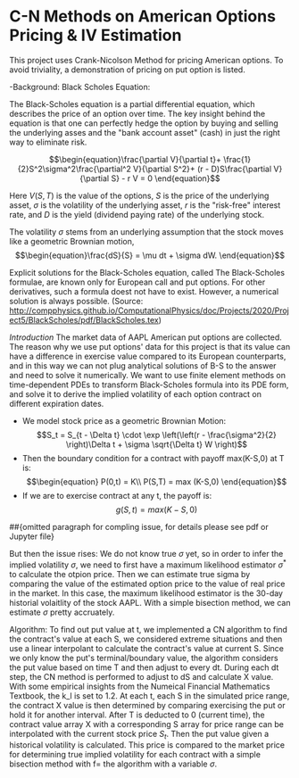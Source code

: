 # C-N Methods on American Options Pricing & IV Estimation
This project uses Crank-Nicolson Method for  pricing American options. To avoid triviality, a demonstration of pricing on put option is listed.  


-Background: Black Scholes Equation:

The Black-Scholes equation is a partial differential equation, which 
describes the price of an option over time. The key insight behind the 
equation is that one can perfectly hedge the option by 
buying and selling the underlying asses and the "bank account 
asset" (cash) in just the right way to eliminate risk.

$$\begin{equation}\frac{\partial V}{\partial t}+ \frac{1}{2}S^2\sigma^2\frac{\partial^2 V}{\partial S^2}+ (r - D)S\frac{\partial V}{\partial S} - r V = 0 \end{equation}$$

Here $V(S, T)$ is the value of the options, $S$ is the price of the 
underlying asset, $\sigma$ is the volatility of the underlying asset,
$r$ is the "risk-free" interest rate, and $D$ is the yield
(dividend paying rate) of the underlying stock.

The volatility $\sigma$ stems from an underlying assumption that 
the stock moves like a geometric Brownian motion,
$$\begin{equation}\frac{dS}{S} = \mu dt + \sigma dW. \end{equation}$$

Explicit solutions for the Black-Scholes equation,
called The Black-Scholes formulae, are known only for 
European call and put options. For other derivatives, such 
a formula doest not have to exist. However, a numerical solution is 
always possible. (Source: http://compphysics.github.io/ComputationalPhysics/doc/Projects/2020/Project5/BlackScholes/pdf/BlackScholes.tex)






*Introduction*
The market data of AAPL American put options are collected. The reason why we use put options' data for this project is that its value can have a difference in exercise value compared to its European counterparts, and in this way we can not plug analytical solutions of B-S to the answer and need to solve it numerically. We want to use finite element methods on time-dependent PDEs to transform Black-Scholes formula into its PDE form, and solve it to derive the implied volatility of each option contract on different expiration dates.

- We model stock price as a geometric Brownian Motion:
$$S_t = S_{t - \Delta t} \cdot \exp \left(\left(r - \frac{\sigma^2}{2} \right)\Delta t + \sigma \sqrt{\Delta t} W \right)$$
- Then the boundary condition for a contract with payoff max(K-S,0) at T is:
$$\begin{equation} P(0,t) = K\\ P(S,T) = max (K-S,0)  \end{equation}$$
- If we are to exercise contract at any t, the payoff is: $$\begin{equation} g(S,t) = max (K-S,0) \end{equation}$$

##{omitted paragraph for compling issue, for details please see pdf or Jupyter file}  
  
But then the issue rises: We do not know true $\sigma$ yet, so in order to infer the implied volatility  $\sigma$, we need to first have a maximum likelihood estimator $\sigma^*$ to calculate the otpion price. Then we can estimate true sigma by comparing the value of the estimated option price to the value of real price in the market. In this case, the maximum likelihood estimator is the 30-day historial volaitlity of the stock AAPL. With a simple bisection method, we can estimate $\sigma$ pretty accruately.

Algorithm: 
To find out put value at t, we implemented a CN algorithm to find the contract's value at each S, we considered extreme situations and then use a linear interpolant to calculate the contract's value at current S. Since we only know the put's terminal/boundary value, the algorithm considers the put value based on time T and then adjust to every dt. During each dt step, the CN method is performed to adjust to dS  and calculate X value. With some empirical insights from the Numeical Financial Mathematics Textbook, the k_l is set to 1.2. At each t, each S in the simulated price range, the contract X value is then determined by comparing exercising the put or hold it for another interval. After T is deducted to 0 (current time), the contract value array X with a corresponding S array for price range can be interpolated with the current stock price $S_t$. Then the put value given a historical volatility is calculated. This price is compared to the market price for determining true implied volatility for each contract with a simple bisection method with f= the algorithm with a variable  $\sigma$. 
